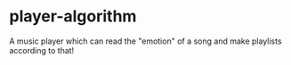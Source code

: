 # player-algorithm
A music player which can read the "emotion" of a song and make playlists according to that!
